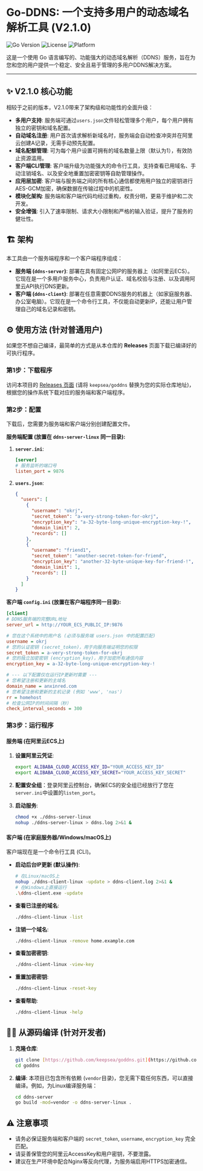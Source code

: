 # Go-DDNS: 一个支持多用户的动态域名解析工具 (V2.1.0)

![Go Version](https://img.shields.io/badge/Go-1.18+-blue.svg)
![License](https://img.shields.io/badge/license-MIT-green.svg)
![Platform](https://img.shields.io/badge/platform-linux%20%7C%20windows%20%7C%20macos-lightgrey.svg)

这是一个使用 Go 语言编写的、功能强大的动态域名解析（DDNS）服务，旨在为您和您的用户提供一个稳定、安全且易于管理的多用户DDNS解决方案。

---

## ✨ V2.1.0 核心功能

相较于之前的版本，V2.1.0带来了架构级和功能性的全面升级：

- **多用户支持**: 服务端可通过`users.json`文件轻松管理多个用户，每个用户拥有独立的密钥和域名配置。
- **自动域名注册**: 用户首次请求解析新域名时，服务端会自动检查冲突并在阿里云创建A记录，无需手动预先配置。
- **域名配额管理**: 可为每个用户设置可拥有的域名数量上限（默认为1），有效防止资源滥用。
- **客户端CLI管理**: 客户端升级为功能强大的命令行工具，支持查看已用域名、手动注销域名、以及安全地重置加密密钥等自助管理操作。
- **应用层加密**: 客户端与服务端之间的所有核心通信都使用用户独立的密钥进行AES-GCM加密，确保数据在传输过程中的机密性。
- **模块化架构**: 服务端和客户端代码均经过重构，权责分明，更易于维护和二次开发。
- **安全增强**: 引入了速率限制、请求大小限制和严格的输入验证，提升了服务的健壮性。

## 🏗️ 架构

本工具由一个服务端程序和一个客户端程序组成：

- **服务端 (`ddns-server`)**: 部署在具有固定公网IP的服务器上（如阿里云ECS）。它现在是一个多用户服务中心，负责用户认证、域名校验与注册、以及调用阿里云API执行DNS更新。
- **客户端 (`ddns-client`)**: 部署在任意需要DDNS服务的机器上（如家庭服务器、办公室电脑）。它现在是一个命令行工具，不仅能自动更新IP，还能让用户管理自己的域名记录和密钥。

## ⚙️ 使用方法 (针对普通用户)

如果您不想自己编译，最简单的方式是从本仓库的 **Releases** 页面下载已编译好的可执行程序。

### 第1步：下载程序

访问本项目的 [Releases 页面](https://github.com/keepsea/goddns/releases) (请将 `keepsea/goddns` 替换为您的实际仓库地址)，根据您的操作系统下载对应的服务端和客户端程序。

### 第2步：配置

下载后，您需要为服务端和客户端分别创建配置文件。

**服务端配置 (放置在 `ddns-server-linux` 同一目录):**

1.  **`server.ini`**:
    ```ini
    [server]
    # 服务监听的端口号
    listen_port = 9876
    ```

2.  **`users.json`**:
    ```json
    {
      "users": [
        {
          "username": "okrj",
          "secret_token": "a-very-strong-token-for-okrj",
          "encryption_key": "a-32-byte-long-unique-encryption-key-!",
          "domain_limit": 2,
          "records": []
        },
        {
          "username": "friend1",
          "secret_token": "another-secret-token-for-friend",
          "encryption_key": "another-32-byte-unique-key-for-friend-!",
          "domain_limit": 1,
          "records": []
        }
      ]
    }
    ```

**客户端 `config.ini` (放置在客户端程序同一目录):**
```ini
[client]
# DDNS服务端的完整URL地址
server_url = http://YOUR_ECS_PUBLIC_IP:9876

# 您在这个系统中的用户名 (必须与服务端 users.json 中的配置匹配)
username = okrj
# 您的认证密钥 (secret_token)，用于向服务端证明您的权限
secret_token = a-very-strong-token-for-okrj
# 您的独立加密密钥 (encryption_key)，用于加密所有通信内容
encryption_key = a-32-byte-long-unique-encryption-key-!

# --- 以下配置仅在运行IP更新时需要 ---
# 您希望注册和更新的主域名
domain_name = anxinred.com
# 您希望注册和更新的主机记录 (例如 'www', 'nas')
rr = homehost
# 检查公网IP的时间间隔（秒）
check_interval_seconds = 300
```

### 第3步：运行程序

#### 服务端 (在阿里云ECS上)
1.  **设置阿里云凭证**:
    ```bash
    export ALIBABA_CLOUD_ACCESS_KEY_ID="YOUR_ACCESS_KEY_ID"
    export ALIBABA_CLOUD_ACCESS_KEY_SECRET="YOUR_ACCESS_KEY_SECRET"
    ```

2.  **配置安全组**：登录阿里云控制台，确保ECS的安全组已经放行了您在`server.ini`中设置的`listen_port`。

3.  **启动服务**:
    ```bash
    chmod +x ./ddns-server-linux
    nohup ./ddns-server-linux > ddns.log 2>&1 &
    ```

#### 客户端 (在家庭服务器/Windows/macOS上)
客户端现在是一个命令行工具 (CLI)。

* **启动后台IP更新 (默认操作)**:
    ```bash
    # 在Linux/macOS上
    nohup ./ddns-client-linux -update > ddns-client.log 2>&1 &
    # 在Windows上直接运行
    .\ddns-client.exe -update
    ```
* **查看已注册的域名**:
    ```bash
    ./ddns-client-linux -list
    ```
* **注销一个域名**:
    ```bash
    ./ddns-client-linux -remove home.example.com
    ```
* **查看加密密钥**:
    ```bash
    ./ddns-client-linux -view-key
    ```
* **重置加密密钥**:
    ```bash
    ./ddns-client-linux -reset-key
    ```
* **查看帮助**:
    ```bash
    ./ddns-client-linux -help
    ```

## 👨‍💻 从源码编译 (针对开发者)

1.  **克隆仓库**:
    ```bash
    git clone [https://github.com/keepsea/goddns.git](https://github.com/keepsea/goddns.git)
    cd goddns
    ```

2.  **编译**:
    本项目已包含所有依赖 (`vendor`目录)，您无需下载任何东西，可以直接编译。例如，为Linux编译服务端：
    ```bash
    cd ddns-server
    go build -mod=vendor -o ddns-server-linux .
    ```

## ⚠️ 注意事项
- 请务必保证服务端和客户端的 `secret_token`, `username`, `encryption_key` 完全匹配。
- 请妥善保管您的阿里云AccessKey和用户密钥，不要泄露。
- 建议在生产环境中配合Nginx等反向代理，为服务端启用HTTPS加密通信。
